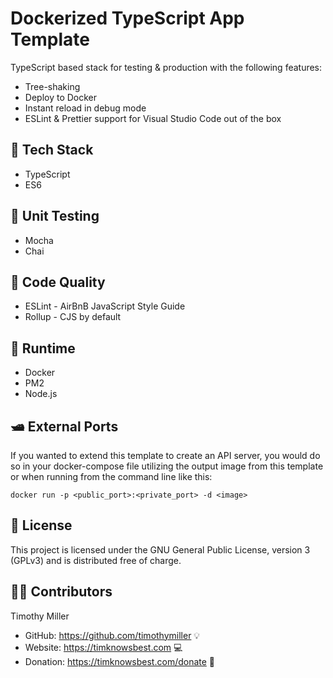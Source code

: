 # Dockerized TypeScript App Template

TypeScript based stack for testing & production with the following features:

- Tree-shaking
- Deploy to Docker
- Instant reload in debug mode
- ESLint & Prettier support for Visual Studio Code out of the box

## 🍔 Tech Stack

- TypeScript
- ES6

## 🔨 Unit Testing

- Mocha
- Chai

## 🔩 Code Quality

- ESLint - AirBnB JavaScript Style Guide
- Rollup - CJS by default

## 🏃 Runtime

- Docker
- PM2
- Node.js

## 🛥️ External Ports

If you wanted to extend this template to create an API server, you would do so in your docker-compose file utilizing the output image from this template or when running from the command line like this:

```docker run -p <public_port>:<private_port> -d <image>```

## :police_car: License

This project is licensed under the GNU General Public License, version 3 (GPLv3) and is distributed free of charge.

## 👨‍💻 Contributors

Timothy Miller

- GitHub: <https://github.com/timothymiller> 💡
- Website: <https://timknowsbest.com> 💻
- Donation: <https://timknowsbest.com/donate> 💸
